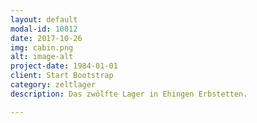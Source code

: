 ```yaml
---
layout: default
modal-id: 10012
date: 2017-10-26
img: cabin.png
alt: image-alt
project-date: 1984-01-01
client: Start Bootstrap
category: zeltlager
description: Das zwölfte Lager in Ehingen Erbstetten.

---
```

